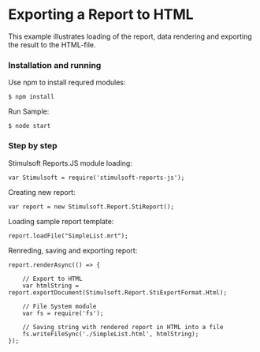 # Exporting a Report to HTML

This example illustrates loading of the report, data rendering and exporting the result to the HTML-file.

### Installation and running
Use npm to install requred modules:

    $ npm install

Run Sample:

    $ node start

### Step by step
Stimulsoft Reports.JS module loading:

    var Stimulsoft = require('stimulsoft-reports-js');

Creating new report:

    var report = new Stimulsoft.Report.StiReport();

Loading sample report template:

    report.loadFile("SimpleList.mrt");

Renreding, saving and exporting report:

    report.renderAsync(() => {
    
        // Export to HTML
        var htmlString = report.exportDocument(Stimulsoft.Report.StiExportFormat.Html);

        // File System module
        var fs = require('fs');

        // Saving string with rendered report in HTML into a file
        fs.writeFileSync('./SimpleList.html', htmlString);
    });

